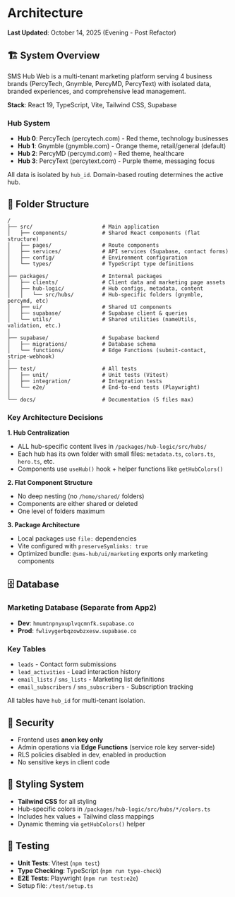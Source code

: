 # Architecture

**Last Updated**: October 14, 2025 (Evening - Post Refactor)

## 🏗️ System Overview

SMS Hub Web is a multi-tenant marketing platform serving 4 business brands (PercyTech, Gnymble, PercyMD, PercyText) with isolated data, branded experiences, and comprehensive lead management.

**Stack**: React 19, TypeScript, Vite, Tailwind CSS, Supabase

### Hub System

- **Hub 0**: PercyTech (percytech.com) - Red theme, technology businesses
- **Hub 1**: Gnymble (gnymble.com) - Orange theme, retail/general (default)
- **Hub 2**: PercyMD (percymd.com) - Red theme, healthcare
- **Hub 3**: PercyText (percytext.com) - Purple theme, messaging focus

All data is isolated by `hub_id`. Domain-based routing determines the active hub.

## 📁 Folder Structure

```
/
├── src/                      # Main application
│   ├── components/           # Shared React components (flat structure)
│   ├── pages/                # Route components
│   ├── services/             # API services (Supabase, contact forms)
│   ├── config/               # Environment configuration
│   └── types/                # TypeScript type definitions
│
├── packages/                 # Internal packages
│   ├── clients/              # Client data and marketing page assets
│   ├── hub-logic/            # Hub configs, metadata, content
│   │   └── src/hubs/         # Hub-specific folders (gnymble, percymd, etc)
│   ├── ui/                   # Shared UI components
│   ├── supabase/             # Supabase client & queries
│   └── utils/                # Shared utilities (nameUtils, validation, etc.)
│
├── supabase/                 # Supabase backend
│   ├── migrations/           # Database schema
│   └── functions/            # Edge Functions (submit-contact, stripe-webhook)
│
├── test/                     # All tests
│   ├── unit/                 # Unit tests (Vitest)
│   ├── integration/          # Integration tests
│   └── e2e/                  # End-to-end tests (Playwright)
│
└── docs/                     # Documentation (5 files max)
```

### Key Architecture Decisions

**1. Hub Centralization**

- ALL hub-specific content lives in `/packages/hub-logic/src/hubs/`
- Each hub has its own folder with small files: `metadata.ts`, `colors.ts`, `hero.ts`, etc.
- Components use `useHub()` hook + helper functions like `getHubColors()`

**2. Flat Component Structure**

- No deep nesting (no `/home/shared/` folders)
- Components are either shared or deleted
- One level of folders maximum

**3. Package Architecture**

- Local packages use `file:` dependencies
- Vite configured with `preserveSymlinks: true`
- Optimized bundle: `@sms-hub/ui/marketing` exports only marketing components

## 🗄️ Database

### Marketing Database (Separate from App2)

- **Dev**: `hmumtnpnyxuplvqcmnfk.supabase.co`
- **Prod**: `fwlivygerbqzowbzxesw.supabase.co`

### Key Tables

- `leads` - Contact form submissions
- `lead_activities` - Lead interaction history
- `email_lists` / `sms_lists` - Marketing list definitions
- `email_subscribers` / `sms_subscribers` - Subscription tracking

All tables have `hub_id` for multi-tenant isolation.

## 🔐 Security

- Frontend uses **anon key only**
- Admin operations via **Edge Functions** (service role key server-side)
- RLS policies disabled in dev, enabled in production
- No sensitive keys in client code

## 🎨 Styling System

- **Tailwind CSS** for all styling
- Hub-specific colors in `/packages/hub-logic/src/hubs/*/colors.ts`
- Includes hex values + Tailwind class mappings
- Dynamic theming via `getHubColors()` helper

## 🧪 Testing

- **Unit Tests**: Vitest (`npm test`)
- **Type Checking**: TypeScript (`npm run type-check`)
- **E2E Tests**: Playwright (`npm run test:e2e`)
- Setup file: `/test/setup.ts`
